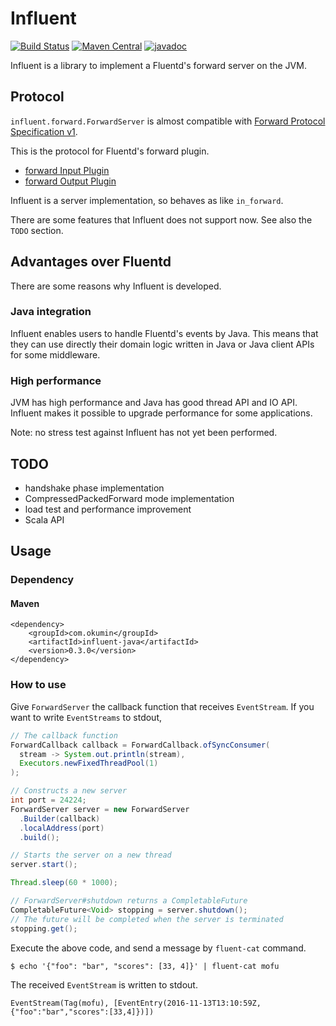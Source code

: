 # Influent

[![Build Status](https://travis-ci.org/okumin/influent.svg?branch=master)](https://travis-ci.org/okumin/influent)
[![Maven Central](https://maven-badges.herokuapp.com/maven-central/com.okumin/influent-java/badge.svg)](https://maven-badges.herokuapp.com/maven-central/com.okumin/influent-java)
[![javadoc](http://javadoc-badge.appspot.com/com.okumin/influent-java.svg)](http://javadoc-badge.appspot.com/com.okumin/influent-java/index.html)

Influent is a library to implement a Fluentd's forward server on the JVM.

## Protocol

`influent.forward.ForwardServer` is almost compatible with [Forward Protocol Specification v1](https://github.com/fluent/fluentd/wiki/Forward-Protocol-Specification-v1).

This is the protocol for Fluentd's forward plugin.

* [forward Input Plugin](http://docs.fluentd.org/articles/in_forward)
* [forward Output Plugin](http://docs.fluentd.org/articles/out_forward)

Influent is a server implementation, so behaves as like `in_forward`.

There are some features that Influent does not support now.
See also the `TODO` section.

## Advantages over Fluentd

There are some reasons why Influent is developed.

### Java integration

Influent enables users to handle Fluentd's events by Java.
This means that they can use directly their domain logic written in Java or Java client APIs for some middleware.

### High performance

JVM has high performance and Java has good thread API and IO API.
Influent makes it possible to upgrade performance for some applications.

Note: no stress test against Influent has not yet been performed.

## TODO

* handshake phase implementation
* CompressedPackedForward mode implementation
* load test and performance improvement
* Scala API

## Usage

### Dependency

#### Maven

```
<dependency>
    <groupId>com.okumin</groupId>
    <artifactId>influent-java</artifactId>
    <version>0.3.0</version>
</dependency>
```

### How to use

Give `ForwardServer` the callback function that receives `EventStream`.
If you want to write `EventStreams` to stdout,

```java
// The callback function
ForwardCallback callback = ForwardCallback.ofSyncConsumer(
  stream -> System.out.println(stream),
  Executors.newFixedThreadPool(1)
);

// Constructs a new server
int port = 24224;
ForwardServer server = new ForwardServer
  .Builder(callback)
  .localAddress(port)
  .build();

// Starts the server on a new thread
server.start();

Thread.sleep(60 * 1000);

// ForwardServer#shutdown returns a CompletableFuture
CompletableFuture<Void> stopping = server.shutdown();
// The future will be completed when the server is terminated
stopping.get();
```

Execute the above code, and send a message by `fluent-cat` command.

```
$ echo '{"foo": "bar", "scores": [33, 4]}' | fluent-cat mofu
```

The received `EventStream` is written to stdout.

```
EventStream(Tag(mofu), [EventEntry(2016-11-13T13:10:59Z,{"foo":"bar","scores":[33,4]})])
```
